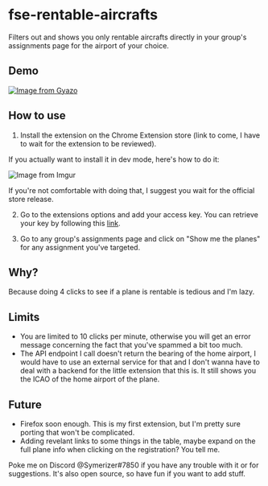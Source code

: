 
fse-rentable-aircrafts
===
Filters out and shows you only rentable aircrafts directly in your group's assignments page for the airport of your choice.

Demo
---
[![Image from Gyazo](https://i.gyazo.com/90b85e2d987d16e4a686cf13a59adeba.gif)](https://gyazo.com/90b85e2d987d16e4a686cf13a59adeba)

How to use
---
1. Install the extension on the Chrome Extension store (link to come, I have to wait for the extension to be reviewed).

If you actually want to install it in dev mode, here's how to do it: 

![Image from Imgur](https://i.imgur.com/HFykjCV.png)

If you're not comfortable with doing that, I suggest you wait for the official store release.

2. Go to the extensions options and add your access key. You can retrieve your key by following this [link](https://server.fseconomy.net/datafeeds.jsp).

3. Go to any group's assignments page and click on "Show me the planes" for any assignment you've targeted.

Why?
---
Because doing 4 clicks to see if a plane is rentable is tedious and I'm lazy.

Limits
---
- You are limited to 10 clicks per minute, otherwise you will get an error message concerning the fact that you've spammed a bit too much.
- The API endpoint I call doesn't return the bearing of the home airport, I would have to use an external service for that and I don't wanna have to deal with a backend for the little extension that this is. It still shows you the ICAO of the home airport of the plane.

Future
---
- Firefox soon enough. This is my first extension, but I'm pretty sure porting that won't be complicated.
- Adding revelant links to some things in the table, maybe expand on the full plane info when clicking on the registration? You tell me.

Poke me on Discord @Symerizer#7850 if you have any trouble with it or for suggestions. It's also open source, so have fun if you want to add stuff. 

